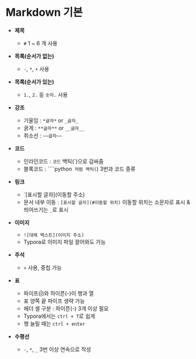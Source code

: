 # Markdown 기본

- **제목**
    - `#` 1 ~ 6 개 사용

- **목록(순서가 없는)**
    - `-`, `*`, `+` 사용

- **목록(순서가 있는)**
    - `1.`, `2.` 등 `숫자.` 사용

- **강조**
    - 기울임 : `*글자*` or `_글자_`
    - 굵게 : `**글자**` or `__글자__`
    - 취소선 : `~~글자~~`

- **코드**
    - 인라인코드 : ``코드`` 백틱(`)으로 감싸줌
    - 블록코드 : ````python` 처럼 백틱(`) 3번과 코드 종류

- **링크**
    - `[표시할 글자](이동할 주소)
    - 문서 내부 이동 : `[표시할 글자](#이동할 위치)` 이동할 위치는 소문자로 표시 & 띄어쓰기는 `_`로 표시

- **이미지**
    - `![대체 텍스트](이미지 주소)`
    - Typora로 이미지 파일 끌어와도 가능

- **주석**
    - `>` 사용, 중첩 가능

- **표**
    - 파이프(|)와 하이픈(-)이 행과 열
    - 표 양쪽 끝 파이프 생략 가능
    - 헤더 셀 구분 : 하이픈(-) 3개 이상 필요
    - Typora에서는 `ctrl + T`로 쉽게
    - 행 늘릴 때는 `ctrl + enter`

- **수평선**
    - `-`, `*`, `_` 3번 이상 연속으로 작성
